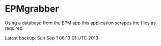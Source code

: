 # EPMgrabber
Using a database from the EPM app this application scrapes the files as required


Latest backup: Sun Sep 1 06:13:01 UTC 2019
